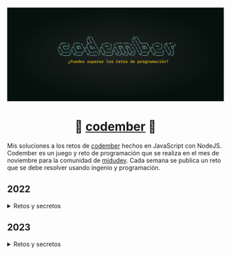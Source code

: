 <div align="center">

![Codember](./assets/codember.webp)

# 📗 [codember](https://codember.dev) 📗

</div>

Mis soluciones a los retos de [codember](https://codember.dev) hechos en JavaScript con NodeJS. Codember es un juego y reto de programación que se realiza en el mes de noviembre para la comunidad de [midudev](https://midu.dev). Cada semana se publica un reto que se debe resolver usando ingenio y programación.



## 2022
<details>
<summary>Retos y secretos</summary>


### Retos

- [Reto 1](https://github.com/cosmoart/codember/blob/main/2022/challenge01.md)
- [Reto 2](https://github.com/cosmoart/codember/blob/main/2022/challenge02.md)
- [Reto 3](https://github.com/cosmoart/codember/blob/main/2022/challenge03.md)
- [Reto 4](https://github.com/cosmoart/codember/blob/main/2022/challenge04.md)
- [Reto 5](https://github.com/cosmoart/codember/blob/main/2022/challenge05.md)

### Secretos

#### 🖼️ 1) Imagen corrupta

Navegando por las carpetas te puedes encontrar con una imagen corrupta que puedes ver con el comando que lee archivos. En la imagen se encuentra un comando que debes completar con el nombre de la persona que aparece allí.

<!-- $ say elon musk -->

#### 🐮 2) La vaca

- La **vaca** te **dice** lo que debes hacer.
- Prueba con los nuevos comandos.
- Tony Monroe es el dueño de la vaca.

<!-- $ ping midu.dev -->

#### 🎊 3) Confeti

Un simple comando que te tira confeti.

- El que persevera alcanza.
- El que persevera alcanza.
- El que persevera alcanza.

<!-- $ confetti  --- Enviar el comando varias veces -->

#### 🕹️ 4) Minijuego

- Un comando que se encuentra en la lista de ayuda (help) te da una pista.
- Es un juego famoso que salio para la Game Boy.
- Consta de dos palabras: `___ ___`.

<!-- $ play tetris --- Con llenar una linea horizontal basta -->

#### 🛢️ 5) Rick roll

- Usa el comando `do` con tres parametros: `do ___ ___ ___`.
- Es una frase icónica de un juego de la Nintendo 64.
- La frase tiene sentido, por ejemplo: `do a task now`.
- La relación con el [rick roll](https://www.youtube.com/watch?v=dQw4w9WgXcQ) es que el comando incluye una palabra de este.
- Es un easter egg en Google.

<!-- $ do a barrel roll -->

#### 🎭 6) Somos legión

- Tienes un nuevo mensaje, puedes leerlo con el nuevo comando.
- Puedes obtener ayuda poniendo el nuevo comando con el parametro `--help`: `___ --help`.
- "109105100117" -> midu

<!-- submit t8vjh832948fcnal -->

#### 👽 7) Contra

- En el juego _Contra_, había varios trucos que hacían el juego más fácil.
- Por ejemplo, hacer `Círculo, L1, Izquierda, R1, L2, X, R1, L1, Círculo, X` en _GTA V_ te da un coche de golf.
- No es necesario enviar un comando.

<!-- ⬆️, ⬆️, ⬇️, ⬇️, ⬅️, ➡️, ⬅️, ➡️, B, A  -->

#### 📦 8) npm run init

- Ahora se puede acceder a la carpeta `public` con el comando.
- Escribe los comandos sin abreviarlos.

<!-- submit bug -->

<br/>
<br/>

**_IMPORTANTE:_**

- Todos los comandos deben estar en inglés.
- En el archivo `CHANGELOG.md` puede haber pistas extra.
</details>


## 2023
<details>
<summary>Retos y secretos</summary>
</details>